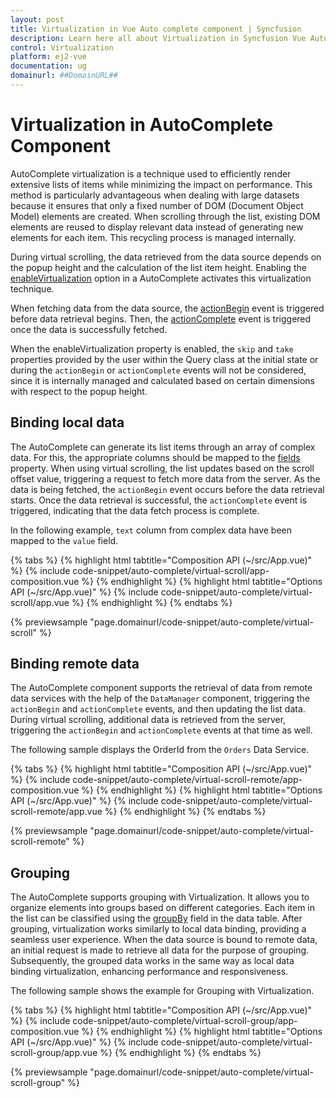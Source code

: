 ```yaml
---
layout: post
title: Virtualization in Vue Auto complete component | Syncfusion
description: Learn here all about Virtualization in Syncfusion Vue Auto complete component of Syncfusion Essential JS 2 and more.
control: Virtualization 
platform: ej2-vue
documentation: ug
domainurl: ##DomainURL##
---
```


# Virtualization in AutoComplete Component

AutoComplete virtualization is a technique used to efficiently render extensive lists of items while minimizing the impact on performance. This method is particularly advantageous when dealing with large datasets because it ensures that only a fixed number of DOM (Document Object Model) elements are created. When scrolling through the list, existing DOM elements are reused to display relevant data instead of generating new elements for each item. This recycling process is managed internally.
 
During virtual scrolling, the data retrieved from the data source depends on the popup height and the calculation of the list item height. Enabling the [enableVirtualization](../api/auto-complete/#enableVirtualization) option in a AutoComplete activates this virtualization technique.
 
When fetching data from the data source, the [actionBegin](../api/auto-complete/#actionbegin) event is triggered before data retrieval begins. Then, the [actionComplete](../api/auto-complete/#actioncomplete) event is triggered once the data is successfully fetched.

When the enableVirtualization property is enabled, the `skip` and `take` properties provided by the user within the Query class at the initial state or during the `actionBegin` or `actionComplete` events will not be considered, since it is internally managed and calculated based on certain dimensions with respect to the popup height.

## Binding local data

The AutoComplete can generate its list items through an array of complex data. For this, the appropriate columns should be mapped to the [fields](../api/drop-down-list/#fields) property. When using virtual scrolling, the list updates based on the scroll offset value, triggering a request to fetch more data from the server. As the data is being fetched, the `actionBegin` event occurs before the data retrieval starts. Once the data retrieval is successful, the `actionComplete` event is triggered, indicating that the data fetch process is complete.

In the following example, `text` column from complex data have been mapped to the `value` field.

{% tabs %}
{% highlight html tabtitle="Composition API (~/src/App.vue)" %}
{% include code-snippet/auto-complete/virtual-scroll/app-composition.vue %}
{% endhighlight %}
{% highlight html tabtitle="Options API (~/src/App.vue)" %}
{% include code-snippet/auto-complete/virtual-scroll/app.vue %}
{% endhighlight %}
{% endtabs %}
        
{% previewsample "page.domainurl/code-snippet/auto-complete/virtual-scroll" %}

## Binding remote data

The AutoComplete component supports the retrieval of data from remote data services with the help of the `DataManager` component, triggering the `actionBegin` and `actionComplete` events, and then updating the list data. During virtual scrolling, additional data is retrieved from the server, triggering the `actionBegin` and `actionComplete` events at that time as well.

The following sample displays the OrderId from the `Orders` Data Service.

{% tabs %}
{% highlight html tabtitle="Composition API (~/src/App.vue)" %}
{% include code-snippet/auto-complete/virtual-scroll-remote/app-composition.vue %}
{% endhighlight %}
{% highlight html tabtitle="Options API (~/src/App.vue)" %}
{% include code-snippet/auto-complete/virtual-scroll-remote/app.vue %}
{% endhighlight %}
{% endtabs %}
        
{% previewsample "page.domainurl/code-snippet/auto-complete/virtual-scroll-remote" %}

## Grouping

The AutoComplete supports grouping with Virtualization. It allows you to organize elements into groups based on different categories. Each item in the list can be classified using the [groupBy](../api/auto-complete/#fields) field in the data table. After grouping, virtualization works similarly to local data binding, providing a seamless user experience. When the data source is bound to remote data, an initial request is made to retrieve all data for the purpose of grouping. Subsequently, the grouped data works in the same way as local data binding virtualization, enhancing performance and responsiveness.

The following sample shows the example for Grouping with Virtualization.

{% tabs %}
{% highlight html tabtitle="Composition API (~/src/App.vue)" %}
{% include code-snippet/auto-complete/virtual-scroll-group/app-composition.vue %}
{% endhighlight %}
{% highlight html tabtitle="Options API (~/src/App.vue)" %}
{% include code-snippet/auto-complete/virtual-scroll-group/app.vue %}
{% endhighlight %}
{% endtabs %}
        
{% previewsample "page.domainurl/code-snippet/auto-complete/virtual-scroll-group" %}